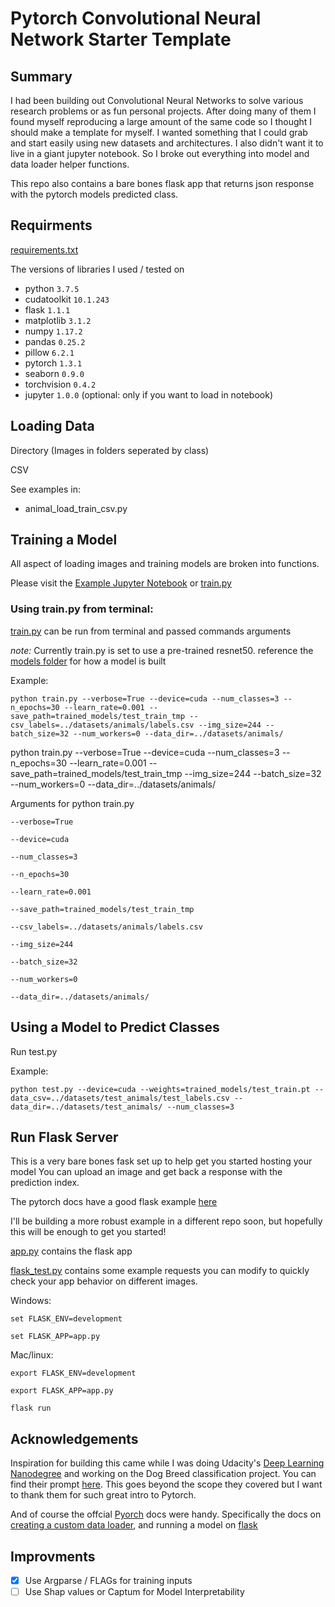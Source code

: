 # Pytorch Convolutional Neural Network Starter Template

## Summary

I had been building out Convolutional Neural Networks to solve various research 
problems or as fun personal projects. After doing many of them I found myself 
reproducing a large amount of the same code so I thought I should make a
template for myself. I wanted something that I could grab and start easily using
new datasets and architectures. I also didn't want it to live in a giant
jupyter notebook. So I broke out everything into model and data loader helper
functions. 

This repo also contains a bare bones flask app that returns json response
with the pytorch models predicted class.

## Requirments

[requirements.txt](requirements.txt)

The versions of libraries I used / tested on

- python `3.7.5`
- cudatoolkit `10.1.243`
- flask `1.1.1`
- matplotlib `3.1.2`
- numpy `1.17.2`
- pandas `0.25.2`
- pillow `6.2.1`
- pytorch `1.3.1`
- seaborn `0.9.0`
- torchvision `0.4.2`
- jupyter `1.0.0` (optional: only if you want to load in notebook)


## Loading Data

Directory (Images in folders seperated by class)

CSV 



See examples in:
- animal_load_train_csv.py


## Training a Model

All aspect of loading images and training models are broken into functions.

Please visit the [Example Jupyter Notebook]() or [train.py](train.py)

### Using train.py from terminal:

[train.py](train.py) can be run from terminal and passed commands arguments

*note:* Currently train.py is set to use a pre-trained resnet50. reference the [models folder](/models) for how a model is built

Example:
```
python train.py --verbose=True --device=cuda --num_classes=3 --n_epochs=30 --learn_rate=0.001 --save_path=trained_models/test_train_tmp --csv_labels=../datasets/animals/labels.csv --img_size=244 --batch_size=32 --num_workers=0 --data_dir=../datasets/animals/

```


python train.py --verbose=True --device=cuda --num_classes=3 --n_epochs=30 --learn_rate=0.001 --save_path=trained_models/test_train_tmp --img_size=244 --batch_size=32 --num_workers=0 --data_dir=../datasets/animals/

Arguments for python train.py 

`--verbose=True` 

`--device=cuda`

`--num_classes=3`

`--n_epochs=30`

`--learn_rate=0.001`

`--save_path=trained_models/test_train_tmp`

 `--csv_labels=../datasets/animals/labels.csv`

 `--img_size=244`

 `--batch_size=32`

 `--num_workers=0` 

 `--data_dir=../datasets/animals/`

## Using a Model to Predict Classes
Run test.py

Example:
```
python test.py --device=cuda --weights=trained_models/test_train.pt --data_csv=../datasets/test_animals/test_labels.csv --data_dir=../datasets/test_animals/ --num_classes=3
```


## Run Flask Server

This is a very bare bones fask set up to help get you started hosting your model
You can upload an image and get back a response with the prediction index.

The pytorch docs have a good flask example 
[here](https://pytorch.org/tutorials/intermediate/flask_rest_api_tutorial.html)

I'll be building a more robust example in a different repo soon, but hopefully
this will be enough to get you started!

[app.py](app.py) contains the flask app

[flask_test.py](flask_test.py) contains some example requests you can modify
to quickly check your app behavior on different images.

Windows:

`set FLASK_ENV=development`

`set FLASK_APP=app.py`

Mac/linux:

`export FLASK_ENV=development`

`export FLASK_APP=app.py`

`flask run`

## Acknowledgements

Inspiration for building this came while I was doing Udacity's 
[Deep Learning Nanodegree](https://www.udacity.com/course/deep-learning-nanodegree--nd101) 
and working on the Dog Breed classification project.
You can find their prompt [here](https://github.com/udacity/deep-learning-v2-pytorch/tree/master/project-dog-classification). This goes beyond the scope they covered but I want to thank them for such great intro to Pytorch.

And of course the offcial [Pyorch](https://pytorch.org/) docs were handy. 
Specifically the docs on [creating a custom data loader](https://pytorch.org/tutorials/beginner/data_loading_tutorial.html), and running a model on [flask](https://pytorch.org/tutorials/intermediate/flask_rest_api_tutorial.html) 


## Improvments
- [X] Use Argparse / FLAGs for training inputs
- [ ] Use Shap values or Captum for Model Interpretability